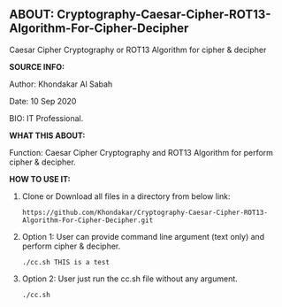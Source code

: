 ## ABOUT: Cryptography-Caesar-Cipher-ROT13-Algorithm-For-Cipher-Decipher
Caesar Cipher Cryptography or ROT13 Algorithm for cipher &amp; decipher

       
**SOURCE INFO:**

Author: Khondakar Al Sabah

Date: 10 Sep 2020

BIO: IT Professional.


**WHAT THIS ABOUT:**


Function: Caesar Cipher Cryptography and ROT13 Algorithm for perform cipher & decipher.


**HOW TO USE IT:**

1. Clone or Download all files in a directory from below link:

   ```https://github.com/Khondakar/Cryptography-Caesar-Cipher-ROT13-Algorithm-For-Cipher-Decipher.git```
   
2. Option 1: User can provide command line argument (text only) and perform cipher & decipher.

   ```./cc.sh THIS is a test```
   
3. Option 2: User just run the cc.sh file without any argument.

   ```./cc.sh```
